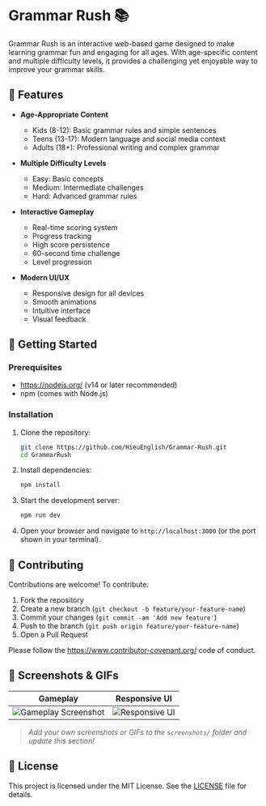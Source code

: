 # Grammar Rush 📚

Grammar Rush is an interactive web-based game designed to make learning grammar fun and engaging for all ages. With age-specific content and multiple difficulty levels, it provides a challenging yet enjoyable way to improve your grammar skills.

## 🌟 Features

- **Age-Appropriate Content**
  - Kids (8-12): Basic grammar rules and simple sentences
  - Teens (13-17): Modern language and social media context
  - Adults (18+): Professional writing and complex grammar

- **Multiple Difficulty Levels**
  - Easy: Basic concepts
  - Medium: Intermediate challenges
  - Hard: Advanced grammar rules

- **Interactive Gameplay**
  - Real-time scoring system
  - Progress tracking
  - High score persistence
  - 60-second time challenge
  - Level progression

- **Modern UI/UX**
  - Responsive design for all devices
  - Smooth animations
  - Intuitive interface
  - Visual feedback

## 🚀 Getting Started

### Prerequisites
- https://nodejs.org/  (v14 or later recommended)
- npm (comes with Node.js)

### Installation

1. Clone the repository:
   ```bash
   git clone https://github.com/HieuEnglish/Grammar-Rush.git
   cd GrammarRush
   ```
2. Install dependencies:
   ```bash
   npm install
   ```
3. Start the development server:
   ```bash
   npm run dev
   ```
4. Open your browser and navigate to `http://localhost:3000` (or the port shown in your terminal).

## 🤝 Contributing

Contributions are welcome! To contribute:
1. Fork the repository
2. Create a new branch (`git checkout -b feature/your-feature-name`)
3. Commit your changes (`git commit -am 'Add new feature'`)
4. Push to the branch (`git push origin feature/your-feature-name`)
5. Open a Pull Request

Please follow the https://www.contributor-covenant.org/  code of conduct.

## 📸 Screenshots & GIFs

| Gameplay | Responsive UI |
|----------|--------------|
| ![Gameplay Screenshot](./screenshots/gameplay.png) | ![Responsive UI](./screenshots/responsive.gif) |

> _Add your own screenshots or GIFs to the `screenshots/` folder and update this section!_

## 📄 License

This project is licensed under the MIT License. See the [LICENSE](./LICENSE) file for details.